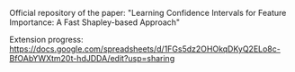 Official repository of the paper: "Learning Confidence Intervals for Feature Importance: A Fast Shapley-based Approach"


Extension progress: https://docs.google.com/spreadsheets/d/1FGs5dz2OHOkqDKyQ2ELo8c-BfOAbYWXtm20t-hdJDDA/edit?usp=sharing
